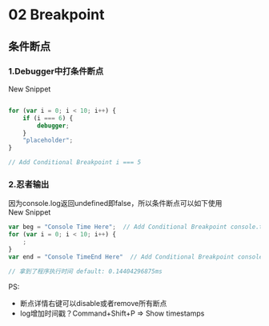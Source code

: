 
# 02 Breakpoint 

## 条件断点

### 1.Debugger中打条件断点  
New Snippet

``` javascript

for (var i = 0; i < 10; i++) {
    if (i === 6) {
        debugger;
    }
    "placeholder"; 
}

// Add Conditional Breakpoint i === 5
```

### 2.忍者输出  
因为console.log返回undefined即false，所以条件断点可以如下使用  
New Snippet

``` javascript
var beg = "Console Time Here";  // Add Conditional Breakpoint console.time()
for (var i = 0; i < 10; i++) {
    ; 
}
var end = "Console TimeEnd Here"  // Add Conditional Breakpoint console.timeEnd()

// 拿到了程序执行时间 default: 0.14404296875ms
```

PS:
- 断点详情右键可以disable或者remove所有断点
- log增加时间戳？Command+Shift+P => Show timestamps